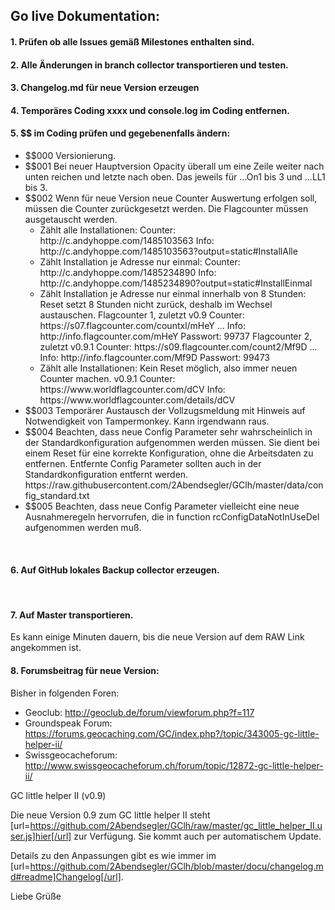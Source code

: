 
## <a id="de"></a>Go live Dokumentation:

####  <a id="1de"></a>1. Prüfen ob alle Issues gemäß Milestones enthalten sind.

####  <a id="2de"></a>2. Alle Änderungen in branch collector transportieren und testen.

####  <a id="3de"></a>3. Changelog.md für neue Version erzeugen

####  <a id="4de"></a>4. Temporäres Coding xxxx und console.log im Coding entfernen.

####  <a id="5de"></a>5. $$ im Coding prüfen und gegebenenfalls ändern:

<ul><li>$$000 Versionierung.</li>
<li>$$001 Bei neuer Hauptversion Opacity überall um eine Zeile weiter nach unten reichen und letzte nach oben. Das jeweils für ...On1 bis 3 und ...LL1 bis 3.</li>
<li>$$002 Wenn für neue Version neue Counter Auswertung erfolgen soll, müssen die Counter zurückgesetzt werden. Die Flagcounter müssen ausgetauscht werden.
<ul><li>Zählt alle Installationen: 
Counter: http://c.andyhoppe.com/1485103563
Info: http://c.andyhoppe.com/1485103563?output=static#InstallAlle</li>
<li>Zählt Installation je Adresse nur einmal: 
Counter: http://c.andyhoppe.com/1485234890
Info: http://c.andyhoppe.com/1485234890?output=static#InstallEinmal
<li>Zählt Installation je Adresse nur einmal innerhalb von 8 Stunden: Reset setzt 8 Stunden nicht zurück, deshalb im Wechsel austauschen.
Flagcounter 1, zuletzt v0.9
Counter: https://s07.flagcounter.com/countxl/mHeY ...
Info: http://info.flagcounter.com/mHeY
Passwort: 99737
Flagcounter 2, zuletzt v0.9.1
Counter: https://s09.flagcounter.com/count2/Mf9D ...
Info: http://info.flagcounter.com/Mf9D
Passwort: 99473</li>
<li>Zählt alle Installationen: Kein Reset möglich, also immer neuen Counter machen. v0.9.1
Counter: https://www.worldflagcounter.com/dCV
Info: https://www.worldflagcounter.com/details/dCV</li></ul></li>
<li>$$003 Temporärer Austausch der Vollzugsmeldung mit Hinweis auf Notwendigkeit von Tampermonkey. Kann irgendwann raus.</li>
<li>$$004 Beachten, dass neue Config Parameter sehr wahrscheinlich in der Standardkonfiguration aufgenommen werden müssen. Sie dient bei einem Reset für eine korrekte Konfiguration, ohne die Arbeitsdaten zu entfernen. Entfernte Config Parameter sollten auch in der Standardkonfiguration entfernt werden. 
https://raw.githubusercontent.com/2Abendsegler/GClh/master/data/config_standard.txt</li>
<li>$$005 Beachten, dass neue Config Parameter vielleicht eine neue Ausnahmeregeln hervorrufen, die in function rcConfigDataNotInUseDel aufgenommen werden muß.</li></ul>
<br>

####  <a id="6de"></a>6. Auf GitHub lokales Backup collector erzeugen.
<br>

####  <a id="7de"></a>7. Auf Master transportieren.
Es kann einige Minuten dauern, bis die neue Version auf dem RAW Link angekommen ist.
<br>

####  <a id="8de"></a>8. Forumsbeitrag für neue Version:

Bisher in folgenden Foren:
- Geoclub: http://geoclub.de/forum/viewforum.php?f=117
- Groundspeak Forum: https://forums.geocaching.com/GC/index.php?/topic/343005-gc-little-helper-ii/
- Swissgeocacheforum: http://www.swissgeocacheforum.ch/forum/topic/12872-gc-little-helper-ii/

GC little helper II (v0.9)

Die neue Version 0.9 zum GC little helper II steht [url=https://github.com/2Abendsegler/GClh/raw/master/gc_little_helper_II.user.js]hier[/url] zur Verfügung. Sie kommt auch per automatischem Update. 

Details zu den Anpassungen gibt es wie immer im [url=https://github.com/2Abendsegler/GClh/blob/master/docu/changelog.md#readme]Changelog[/url].

Liebe Grüße


